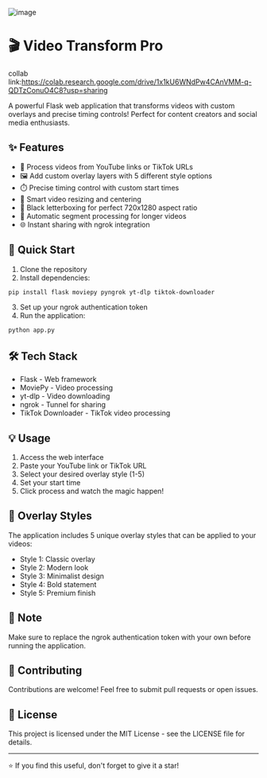 ![image](https://github.com/user-attachments/assets/ac69652f-cc78-4ee5-a383-d9e6e8680826)
# 🎬 Video Transform Pro

collab link:https://colab.research.google.com/drive/1x1kU6WNdPw4CAnVMM-q-QDTzConuO4C8?usp=sharing

A powerful Flask web application that transforms videos with custom overlays and precise timing controls! Perfect for content creators and social media enthusiasts.

## ✨ Features

* 🎯 Process videos from YouTube links or TikTok URLs
* 🖼️ Add custom overlay layers with 5 different style options
* ⏱️ Precise timing control with custom start times
* 📏 Smart video resizing and centering
* 🎨 Black letterboxing for perfect 720x1280 aspect ratio
* 🔄 Automatic segment processing for longer videos
* 🌐 Instant sharing with ngrok integration

## 🚀 Quick Start

1. Clone the repository
2. Install dependencies:
```bash
pip install flask moviepy pyngrok yt-dlp tiktok-downloader
```

3. Set up your ngrok authentication token
4. Run the application:
```bash
python app.py
```

## 🛠️ Tech Stack

* Flask - Web framework
* MoviePy - Video processing
* yt-dlp - Video downloading
* ngrok - Tunnel for sharing
* TikTok Downloader - TikTok video processing

## 💡 Usage

1. Access the web interface
2. Paste your YouTube link or TikTok URL
3. Select your desired overlay style (1-5)
4. Set your start time
5. Click process and watch the magic happen!

## 🎨 Overlay Styles

The application includes 5 unique overlay styles that can be applied to your videos:
* Style 1: Classic overlay
* Style 2: Modern look
* Style 3: Minimalist design
* Style 4: Bold statement
* Style 5: Premium finish

## 📝 Note

Make sure to replace the ngrok authentication token with your own before running the application.

## 🤝 Contributing

Contributions are welcome! Feel free to submit pull requests or open issues.

## 📄 License

This project is licensed under the MIT License - see the LICENSE file for details.

---
⭐ If you find this useful, don't forget to give it a star!
